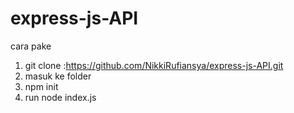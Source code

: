 # express-js-API
 cara pake
1. git clone :https://github.com/NikkiRufiansya/express-js-API.git
2. masuk ke folder
3. npm init
4. run node index.js